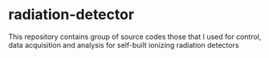 # radiation-detector

This repository contains group of source codes those that I used for control,
data acquisition and analysis for self-built ionizing radiation detectors
